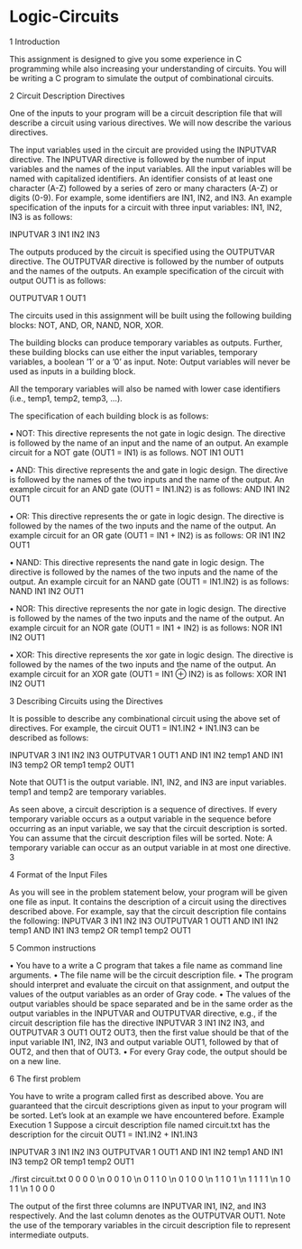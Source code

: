 # Logic-Circuits

1 Introduction

This assignment is designed to give you some experience in C programming while also increasing
your understanding of circuits. You will be writing a C program to simulate the output of
combinational circuits.

2 Circuit Description Directives

One of the inputs to your program will be a circuit description file that will describe a circuit using
various directives. We will now describe the various directives.

The input variables used in the circuit are provided using the INPUTVAR directive. The INPUTVAR
directive is followed by the number of input variables and the names of the input variables.
All the input variables will be named with capitalized identifiers. An identifier consists
of at least one character (A-Z) followed by a series of zero or many characters (A-Z)
or digits (0-9). For example, some identifiers are IN1, IN2, and IN3. An example specification
of the inputs for a circuit with three input variables: IN1, IN2, IN3 is as follows:

INPUTVAR 3 IN1 IN2 IN3

The outputs produced by the circuit is specified using the OUTPUTVAR directive. The OUTPUTVAR
directive is followed by the number of outputs and the names of the outputs.
An example specification of the circuit with output OUT1 is as follows:

OUTPUTVAR 1 OUT1

The circuits used in this assignment will be built using the following building blocks: NOT, AND,
OR, NAND, NOR, XOR.

The building blocks can produce temporary variables as outputs. Further, these building blocks
can use either the input variables, temporary variables, a boolean ’1’ or a ’0’ as input.
Note: Output variables will never be used as inputs in a building block.

All the temporary variables will also be named with lower case identifiers (i.e., temp1, temp2,
temp3, ...).

The specification of each building block is as follows:

• NOT: This directive represents the not gate in logic design. The directive is followed by the
name of an input and the name of an output.
An example circuit for a NOT gate (OUT1 = IN1) is as follows.
NOT IN1 OUT1

• AND: This directive represents the and gate in logic design. The directive is followed by the
names of the two inputs and the name of the output.
An example circuit for an AND gate (OUT1 = IN1.IN2) is as follows:
AND IN1 IN2 OUT1

• OR: This directive represents the or gate in logic design. The directive is followed by the
names of the two inputs and the name of the output.
An example circuit for an OR gate (OUT1 = IN1 + IN2) is as follows:
OR IN1 IN2 OUT1

• NAND: This directive represents the nand gate in logic design. The directive is followed by
the names of the two inputs and the name of the output.
An example circuit for an NAND gate (OUT1 = IN1.IN2) is as follows:
NAND IN1 IN2 OUT1

• NOR: This directive represents the nor gate in logic design. The directive is followed by the
names of the two inputs and the name of the output.
An example circuit for an NOR gate (OUT1 = IN1 + IN2) is as follows:
NOR IN1 IN2 OUT1

• XOR: This directive represents the xor gate in logic design. The directive is followed by the
names of the two inputs and the name of the output.
An example circuit for an XOR gate (OUT1 = IN1 ⊕ IN2) is as follows:
XOR IN1 IN2 OUT1



3 Describing Circuits using the Directives

It is possible to describe any combinational circuit using the above set of directives. For example,
the circuit OUT1 = IN1.IN2 + IN1.IN3 can be described as follows:

INPUTVAR 3 IN1 IN2 IN3
OUTPUTVAR 1 OUT1
AND IN1 IN2 temp1
AND IN1 IN3 temp2
OR temp1 temp2 OUT1

Note that OUT1 is the output variable. IN1, IN2, and IN3 are input variables. temp1 and temp2
are temporary variables.

As seen above, a circuit description is a sequence of directives. If every temporary variable occurs
as a output variable in the sequence before occurring as an input variable, we say that the circuit
description is sorted. You can assume that the circuit description files will be sorted.
Note: A temporary variable can occur as an output variable in at most one directive.
3

4 Format of the Input Files

As you will see in the problem statement below, your program will be given one file as input. It
contains the description of a circuit using the directives described above.
For example, say that the circuit description file contains the following:
INPUTVAR 3 IN1 IN2 IN3
OUTPUTVAR 1 OUT1
AND IN1 IN2 temp1
AND IN1 IN3 temp2
OR temp1 temp2 OUT1

5 Common instructions

• You have to a write a C program that takes a file name as command line arguments.
• The file name will be the circuit description file.
• The program should interpret and evaluate the circuit on that assignment, and output the
values of the output variables as an order of Gray code.
• The values of the output variables should be space separated and be in the same order as
the output variables in the INPUTVAR and OUTPUTVAR directive, e.g., if the circuit
description file has the directive INPUTVAR 3 IN1 IN2 IN3, and OUTPUTVAR 3 OUT1
OUT2 OUT3, then the first value should be that of the input variable IN1, IN2, IN3 and
output variable OUT1, followed by that of OUT2, and then that of OUT3.
• For every Gray code, the output should be on a new line.

6 The first problem 

You have to write a program called first as described above. You are guaranteed that the circuit
descriptions given as input to your program will be sorted. Let’s look at an example we have
encountered before.
Example Execution 1
Suppose a circuit description file named circuit.txt has the description for the circuit OUT1 =
IN1.IN2 + IN1.IN3

INPUTVAR 3 IN1 IN2 IN3
OUTPUTVAR 1 OUT1
AND IN1 IN2 temp1
AND IN1 IN3 temp2
OR temp1 temp2 OUT1

./first circuit.txt
0 0 0 0 \n
0 0 1 0 \n
0 1 1 0 \n
0 1 0 0 \n
1 1 0 1 \n
1 1 1 1 \n
1 0 1 1 \n
1 0 0 0

The output of the first three columns are INPUTVAR IN1, IN2, and IN3 respectively. And the
last column denotes as the OUTPUTVAR OUT1.
Note the use of the temporary variables in the circuit description file to represent intermediate
outputs.
